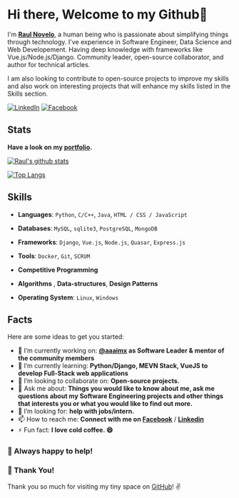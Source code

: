 # Hi there, Welcome to my Github👋

I'm **[Raul Novelo](https://www.linkedin.com/in/rnoveloc/)**, a human being who is passionate about simplifying things through technology.
I've experience in Software Engineer, Data Science and Web Developement. Having deep knowledge with frameworks like Vue.js/Node.js/Django.
Community leader, open-source collaborator, and author for technical articles.

I am also looking to contribute to open-source projects to improve my skills and also work on interesting projects that will enhance my skills listed in the Skills section.

 [![LinkedIn](https://img.shields.io/static/v1.svg?label=LinkedIn&message=@RaulNovelo&logo=linkedin&style=flat&color=blue)](https://www.linkedin.com/in/rnoveloc)
 [![Facebook](https://img.shields.io/static/v1.svg?label=facebook&message=@RaulNovelo&logo=facebook&style=flat&color=blue)](https://www.facebook.com/raul.novelocruz)
 
## Stats

**Have a look on my [portfolio](http://rnoveloc.esy.es/).** 

[![Raul's github stats](https://github-readme-stats.vercel.app/api?username=rnovec&show_icons=true)](https://github.com/rnovec/)

[![Top Langs](https://github-readme-stats.vercel.app/api/top-langs/?username=rnovec)](https://github.com/rnovec/github-readme-stats)

## Skills

- **Languages**: `Python`, `C/C++`, `Java`, `HTML / CSS / JavaScript`

- **Databases**: `MySQL`, `sqlite3`, `PostgreSQL`, `MongoDB`

- **Frameworks**: `Django`, `Vue.js`, `Node.js`, `Quasar`, `Express.js`

- **Tools**: `Docker`, `Git`, `SCRUM`

- **Competitive Programming**
    
- **Algorithms** , **Data-structures**, **Design Patterns**

- **Operating System**: `Linux`, `Windows`

## Facts
    
Here are some ideas to get you started:

- 🔭 I’m currently working on: **[@aaaimx](https://www.aaaimx.org) as Software Leader & mentor of the community members**
- 🌱 I’m currently learning: **Python/Django, MEVN Stack, VueJS to develop Full-Stack web applications**
- 👯 I’m looking to collaborate on: **Open-source projects.**
- 💬 Ask me about: **Things you would like to know about me, ask me questions about my Software Engineering projects and other things that interests you or what you would like to find out more.**
- 🤔 I’m looking for: **help with jobs/intern.**
- 📫 How to reach me: **Connect with me on [Facebook](https://www.facebook.com/raul.novelocruz)** / **[Linkedin](https://www.linkedin.com/in/rnoveloc)**  
- ⚡ Fun fact: **I love cold coffee. 😄**


### :handshake: Always happy to help!


### :hugs: Thank You!

Thank you so much for visiting my tiny space on [GitHub](https://github.com/rnovec)! :v:
